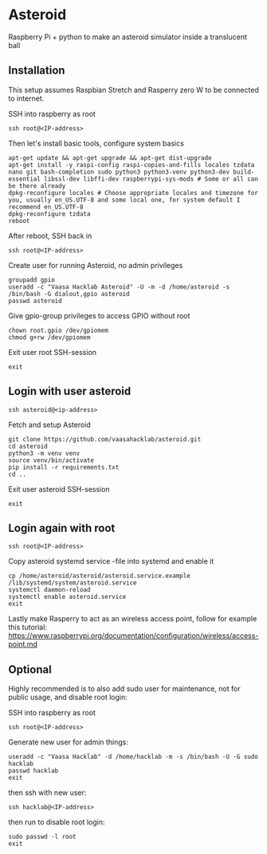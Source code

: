 # Asteroid
Raspberry Pi + python to make an asteroid simulator inside a translucent ball

## Installation
This setup assumes Raspbian Stretch and Rasperry zero W to be connected to internet.

SSH into raspberry as root

```
ssh root@<IP-address>
```

Then let's install basic tools, configure system basics

```
apt-get update && apt-get upgrade && apt-get dist-upgrade
apt-get install -y raspi-config raspi-copies-and-fills locales tzdata nano git bash-completion sudo python3 python3-venv python3-dev build-essential libssl-dev libffi-dev raspberrypi-sys-mods # Some or all can be there already
dpkg-reconfigure locales # Choose appropriate locales and timezone for you, usually en_US.UTF-8 and some local one, for system default I recommend en_US.UTF-8
dpkg-reconfigure tzdata
reboot
```

After reboot, SSH back in

```
ssh root@<IP-address>
```

Create user for running Asteroid, no admin privileges

```
groupadd gpio
useradd -c "Vaasa Hacklab Asteroid" -U -m -d /home/asteroid -s /bin/bash -G dialout,gpio asteroid
passwd asteroid
```

Give gpio-group privileges to access GPIO without root

```
chown root.gpio /dev/gpiomem
chmod g+rw /dev/gpiomem
```

Exit user root SSH-session

```
exit
```

## Login with user asteroid
```
ssh asteroid@<ip-address>
```

Fetch and setup Asteroid

```
git clone https://github.com/vaasahacklab/asteroid.git
cd asteroid
python3 -m venv venv
source venv/bin/activate
pip install -r requirements.txt
cd ..
```

Exit user asteroid SSH-session

```
exit
```
## Login again with root

```
ssh root@<IP-address>
```

Copy asteroid systemd service -file into systemd and enable it

```
cp /home/asteroid/asteroid/asteroid.service.example /lib/systemd/system/asteroid.service
systemctl daemon-reload
systemctl enable asteroid.service
exit
```

Lastly make Rasperry to act as an wireless access point, follow for example this tutorial: https://www.raspberrypi.org/documentation/configuration/wireless/access-point.md


## Optional

Highly recommended is to also add sudo user for maintenance, not for public usage, and disable root login:

SSH into raspberry as root

```
ssh root@<IP-address>
```

Generate new user for admin things:

```
useradd -c "Vaasa Hacklab" -d /home/hacklab -m -s /bin/bash -U -G sudo hacklab
passwd hacklab
exit
```

then ssh with new user:

```
ssh hacklab@<IP-address>
```

then run to disable root login:

```
sudo passwd -l root
exit
```